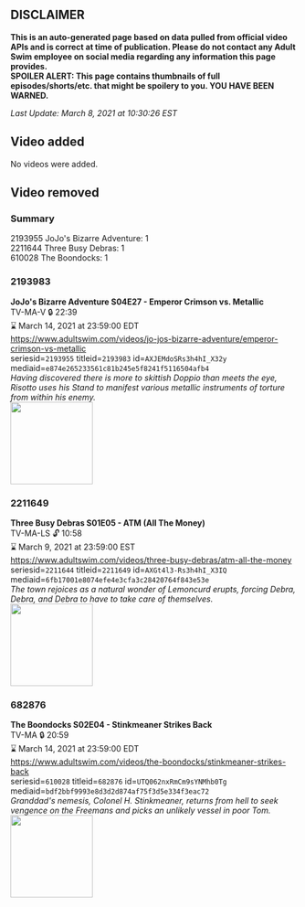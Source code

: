 ## DISCLAIMER
**This is an auto-generated page based on data pulled from official video APIs and is correct at time of publication. Please do not contact any Adult Swim employee on social media regarding any information this page provides.**  
**SPOILER ALERT: This page contains thumbnails of full episodes/shorts/etc. that might be spoilery to you. YOU HAVE BEEN WARNED.**  

_Last Update: March 8, 2021 at 10:30:26 EST_
## Video added
No videos were added.  
## Video removed
### Summary
2193955 JoJo's Bizarre Adventure: 1  
2211644 Three Busy Debras: 1  
610028 The Boondocks: 1  
### 2193983
**JoJo's Bizarre Adventure S04E27 - Emperor Crimson vs. Metallic**  
TV-MA-V 🔒 22:39  
⌛ March 14, 2021 at 23:59:00 EDT  
https://www.adultswim.com/videos/jo-jos-bizarre-adventure/emperor-crimson-vs-metallic  
seriesid=`2193955` titleid=`2193983` id=`AXJEMdoSRs3h4hI_X32y` mediaid=`e874e265233561c81b245e5f8241f5116504afb4`  
_Having discovered there is more to skittish Doppio than meets the eye, Risotto uses his Stand to manifest various metallic instruments of torture from within his enemy._  
<a href="https://media.cdn.adultswim.com/uploads/20210304/thumbnails/2_21341757398-jojo_goldenwind_027.jpg"><img src="https://media.cdn.adultswim.com/uploads/20210304/thumbnails/2_21341757398-jojo_goldenwind_027.jpg" height="144px" /></a>
### 2211649
**Three Busy Debras S01E05 - ATM (All The Money)**  
TV-MA-LS 🔓 10:58  
⌛ March 9, 2021 at 23:59:00 EST  
https://www.adultswim.com/videos/three-busy-debras/atm-all-the-money  
seriesid=`2211644` titleid=`2211649` id=`AXGt4l3-Rs3h4hI_X3IQ` mediaid=`6fb17001e8074efe4e3cfa3c28420764f843e53e`  
_The town rejoices as a natural wonder of Lemoncurd erupts, forcing Debra, Debra, and Debra to have to take care of themselves._  
<a href="https://media.cdn.adultswim.com/uploads/20200424/thumbnails/2_204241630212-ThreeBusyDebras_105_dup-20200115.jpg"><img src="https://media.cdn.adultswim.com/uploads/20200424/thumbnails/2_204241630212-ThreeBusyDebras_105_dup-20200115.jpg" height="144px" /></a>
### 682876
**The Boondocks S02E04 - Stinkmeaner Strikes Back**  
TV-MA 🔒 20:59  
⌛ March 14, 2021 at 23:59:00 EDT  
https://www.adultswim.com/videos/the-boondocks/stinkmeaner-strikes-back  
seriesid=`610028` titleid=`682876` id=`UTQ062nxRmCm9sYNMhb0Tg` mediaid=`bdf2bbf9993e8d3d2d874af75f3d5e334f3eac72`  
_Granddad's nemesis, Colonel H. Stinkmeaner, returns from hell to seek vengence on the Freemans and picks an unlikely vessel in poor Tom._  
<a href="https://media.cdn.adultswim.com/uploads/20200302/thumbnails/2_20321126597-boondocks_201.jpg"><img src="https://media.cdn.adultswim.com/uploads/20200302/thumbnails/2_20321126597-boondocks_201.jpg" height="144px" /></a>
